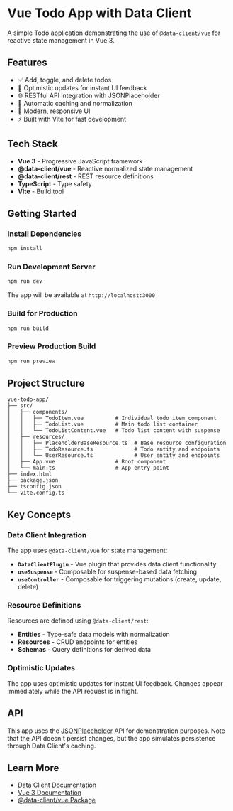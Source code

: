 # Vue Todo App with Data Client

A simple Todo application demonstrating the use of `@data-client/vue` for reactive state management in Vue 3.

## Features

- ✅ Add, toggle, and delete todos
- 🔄 Optimistic updates for instant UI feedback
- 🌐 RESTful API integration with JSONPlaceholder
- 💾 Automatic caching and normalization
- 🎨 Modern, responsive UI
- ⚡ Built with Vite for fast development

## Tech Stack

- **Vue 3** - Progressive JavaScript framework
- **@data-client/vue** - Reactive normalized state management
- **@data-client/rest** - REST resource definitions
- **TypeScript** - Type safety
- **Vite** - Build tool

## Getting Started

### Install Dependencies

```bash
npm install
```

### Run Development Server

```bash
npm run dev
```

The app will be available at `http://localhost:3000`

### Build for Production

```bash
npm run build
```

### Preview Production Build

```bash
npm run preview
```

## Project Structure

```
vue-todo-app/
├── src/
│   ├── components/
│   │   ├── TodoItem.vue          # Individual todo item component
│   │   ├── TodoList.vue          # Main todo list container
│   │   └── TodoListContent.vue   # Todo list content with suspense
│   ├── resources/
│   │   ├── PlaceholderBaseResource.ts  # Base resource configuration
│   │   ├── TodoResource.ts             # Todo entity and endpoints
│   │   └── UserResource.ts             # User entity and endpoints
│   ├── App.vue                   # Root component
│   └── main.ts                   # App entry point
├── index.html
├── package.json
├── tsconfig.json
└── vite.config.ts
```

## Key Concepts

### Data Client Integration

The app uses `@data-client/vue` for state management:

- **`DataClientPlugin`** - Vue plugin that provides data client functionality
- **`useSuspense`** - Composable for suspense-based data fetching
- **`useController`** - Composable for triggering mutations (create, update, delete)

### Resource Definitions

Resources are defined using `@data-client/rest`:

- **Entities** - Type-safe data models with normalization
- **Resources** - CRUD endpoints for entities
- **Schemas** - Query definitions for derived data

### Optimistic Updates

The app uses optimistic updates for instant UI feedback. Changes appear immediately while the API request is in flight.

## API

This app uses the [JSONPlaceholder](https://jsonplaceholder.typicode.com) API for demonstration purposes. Note that the API doesn't persist changes, but the app simulates persistence through Data Client's caching.

## Learn More

- [Data Client Documentation](https://dataclient.io)
- [Vue 3 Documentation](https://vuejs.org)
- [@data-client/vue Package](https://www.npmjs.com/package/@data-client/vue)

